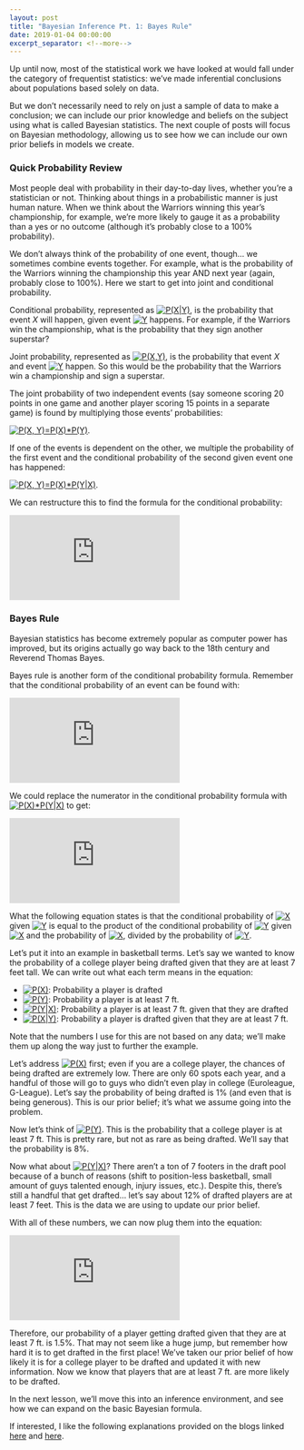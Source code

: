 ```yaml
---
layout: post
title: "Bayesian Inference Pt. 1: Bayes Rule"
date: 2019-01-04 00:00:00
excerpt_separator: <!--more-->
---
```


Up until now, most of the statistical work we have looked at would fall
under the category of frequentist statistics: we’ve made inferential
conclusions about populations based solely on data.

But we don’t necessarily need to rely on just a sample of data to make a
conclusion; we can include our prior knowledge and beliefs on the
subject using what is called Bayesian statistics. The next couple of
posts will focus on Bayesian methodology, allowing us to see how we can
include our own prior beliefs in models we create.

<!--more-->

### Quick Probability Review

Most people deal with probability in their day-to-day lives, whether
you’re a statistician or not. Thinking about things in a probabilistic
manner is just human nature. When we think about the Warriors winning
this year’s championship, for example, we’re more likely to gauge it as
a probability than a yes or no outcome (although it’s probably close to
a 100% probability).

We don’t always think of the probability of one event, though… we
sometimes combine events together. For example, what is the probability
of the Warriors winning the championship this year AND next year (again,
probably close to 100%). Here we start to get into joint and conditional
probability.

Conditional probability, represented as
<a href="https://www.codecogs.com/eqnedit.php?latex=P(X|Y)" target="_blank"><img src="https://latex.codecogs.com/gif.latex?P(X|Y)" title="P(X|Y)" /></a>,
is the probability that event *X* will happen, given event
<a href="https://www.codecogs.com/eqnedit.php?latex=Y" target="_blank"><img src="https://latex.codecogs.com/gif.latex?Y" title="Y" /></a>
happens. For example, if the Warriors win the championship, what is the
probability that they sign another superstar?

Joint probability, represented as
<a href="https://www.codecogs.com/eqnedit.php?latex=P(X,Y)" target="_blank"><img src="https://latex.codecogs.com/gif.latex?P(X,Y)" title="P(X,Y)" /></a>,
is the probability that event *X* and event
<a href="https://www.codecogs.com/eqnedit.php?latex=Y" target="_blank"><img src="https://latex.codecogs.com/gif.latex?Y" title="Y" /></a>
happen. So this would be the probability that the Warriors win a
championship and sign a superstar.

The joint probability of two independent events (say someone scoring 20
points in one game and another player scoring 15 points in a separate
game) is found by multiplying those events’ probabilities:

<a href="https://www.codecogs.com/eqnedit.php?latex=P(X,&space;Y)=P(X)*P(Y)" target="_blank"><img src="https://latex.codecogs.com/gif.latex?P(X,&space;Y)=P(X)*P(Y)" title="P(X, Y)=P(X)*P(Y)" /></a>.

If one of the events is dependent on the other, we multiple the
probability of the first event and the conditional probability of the
second given event one has happened:

<a href="https://www.codecogs.com/eqnedit.php?latex=P(X,&space;Y)=P(X)*P(Y|X)" target="_blank"><img src="https://latex.codecogs.com/gif.latex?P(X,&space;Y)=P(X)* P(Y|X)" title="P(X, Y)=P(X)*P(Y|X)" /></a>.

We can restructure this to find the formula for the conditional
probability:

![](https://latex.codecogs.com/gif.latex?P%28Y%7CX%29%3D%5Cfrac%7BP%28X%2CY%29%7D%7BP%28X%29%7D)

### Bayes Rule

Bayesian statistics has become extremely popular as computer power has
improved, but its origins actually go way back to the 18th century and
Reverend Thomas Bayes.

Bayes rule is another form of the conditional probability formula.
Remember that the conditional probability of an event can be found with:

![](https://latex.codecogs.com/gif.latex?P%28Y%7CX%29%3D%5Cfrac%7BP%28X%2CY%29%7D%7BP%28X%29%7D)

We could replace the numerator in the conditional probability formula
with
<a href="https://www.codecogs.com/eqnedit.php?latex=P(X)*P(Y|X)" target="_blank"><img src="https://latex.codecogs.com/gif.latex?P(X)*P(Y|X)" title="P(X)*P(Y|X)" /></a>
to get:

![](https://latex.codecogs.com/gif.latex?P%28X%20%7C%20Y%29%3D%5Cfrac%7BP%28Y%7CX%29P%28X%29%7D%7BP%28Y%29%7D)

What the following equation states is that the conditional probability
of
<a href="https://www.codecogs.com/eqnedit.php?latex=X" target="_blank"><img src="https://latex.codecogs.com/gif.latex?X" title="X" /></a>
given
<a href="https://www.codecogs.com/eqnedit.php?latex=Y" target="_blank"><img src="https://latex.codecogs.com/gif.latex?Y" title="Y" /></a>
is equal to the product of the conditional probability of
<a href="https://www.codecogs.com/eqnedit.php?latex=Y" target="_blank"><img src="https://latex.codecogs.com/gif.latex?Y" title="Y" /></a>
given
<a href="https://www.codecogs.com/eqnedit.php?latex=X" target="_blank"><img src="https://latex.codecogs.com/gif.latex?X" title="X" /></a>
and the probability of
<a href="https://www.codecogs.com/eqnedit.php?latex=X" target="_blank"><img src="https://latex.codecogs.com/gif.latex?X" title="X" /></a>,
divided by the probability of
<a href="https://www.codecogs.com/eqnedit.php?latex=Y" target="_blank"><img src="https://latex.codecogs.com/gif.latex?Y" title="Y" /></a>.

Let’s put it into an example in basketball terms. Let’s say we wanted to
know the probability of a college player being drafted given that they
are at least 7 feet tall. We can write out what each term means in the
equation:

-   <a href="https://www.codecogs.com/eqnedit.php?latex=P(X)" target="_blank"><img src="https://latex.codecogs.com/gif.latex?P(X)" title="P(X)" /></a>:
    Probability a player is drafted
-   <a href="https://www.codecogs.com/eqnedit.php?latex=P(Y)" target="_blank"><img src="https://latex.codecogs.com/gif.latex?P(Y)" title="P(Y)" /></a>:
    Probability a player is at least 7 ft.
-   <a href="https://www.codecogs.com/eqnedit.php?latex=P(Y|X)" target="_blank"><img src="https://latex.codecogs.com/gif.latex?P(Y|X)" title="P(Y|X)" /></a>:
    Probability a player is at least 7 ft. given that they are drafted
-   <a href="https://www.codecogs.com/eqnedit.php?latex=P(X|Y)" target="_blank"><img src="https://latex.codecogs.com/gif.latex?P(X|Y)" title="P(X|Y)" /></a>:
    Probability a player is drafted given that they are at least 7 ft.

Note that the numbers I use for this are not based on any data; we’ll
make them up along the way just to further the example.

Let’s address
<a href="https://www.codecogs.com/eqnedit.php?latex=P(X)" target="_blank"><img src="https://latex.codecogs.com/gif.latex?P(X)" title="P(X)" /></a>
first; even if you are a college player, the chances of being drafted
are extremely low. There are only 60 spots each year, and a handful of
those will go to guys who didn’t even play in college (Euroleague,
G-League). Let’s say the probability of being drafted is 1% (and even
that is being generous). This is our prior belief; it’s what we assume
going into the problem.

Now let’s think of
<a href="https://www.codecogs.com/eqnedit.php?latex=P(Y)" target="_blank"><img src="https://latex.codecogs.com/gif.latex?P(Y)" title="P(Y)" /></a>.
This is the probability that a college player is at least 7 ft. This is
pretty rare, but not as rare as being drafted. We’ll say that the
probability is 8%.

Now what about
<a href="https://www.codecogs.com/eqnedit.php?latex=P(Y|X)" target="_blank"><img src="https://latex.codecogs.com/gif.latex?P(Y|X)" title="P(Y|X)" /></a>?
There aren’t a ton of 7 footers in the draft pool because of a bunch of
reasons (shift to position-less basketball, small amount of guys
talented enough, injury issues, etc.). Despite this, there’s still a
handful that get drafted… let’s say about 12% of drafted players are at
least 7 feet. This is the data we are using to update our prior belief.

With all of these numbers, we can now plug them into the equation:

![](https://latex.codecogs.com/gif.latex?P%28X%20%7C%20Y%29%20%3D%20%5Cfrac%7B.12%20*%20.01%7D%7B.08%7D)

Therefore, our probability of a player getting drafted given that they
are at least 7 ft. is 1.5%. That may not seem like a huge jump, but
remember how hard it is to get drafted in the first place! We’ve taken
our prior belief of how likely it is for a college player to be drafted
and updated it with new information. Now we know that players that are
at least 7 ft. are more likely to be drafted.

In the next lesson, we’ll move this into an inference environment, and
see how we can expand on the basic Bayesian formula.

If interested, I like the following explanations provided on the blogs
linked [here](https://sites.nicholas.duke.edu/statsreview/jmc/) and
[here](http://tinyheero.github.io/2016/04/21/bayes-rule.html).
